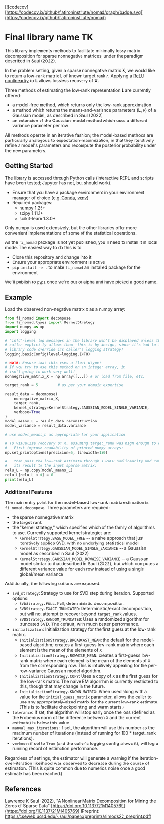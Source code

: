 [![codecov][https://codecov.io/github/flatironinstitute/nomad/graph/badge.svg]](https://codecov.io/github/flatironinstitute/nomad)
# Final library name TK

This library implements methods to facilitate minimally lossy matrix decomposition for sparse nonnegative matrices, under the
paradigm described in Saul (2022).

In the problem setting, given a sparse nonnegative matrix **X**, we would like to return a low-rank matrix **L** of known
target rank *r*. Applying a
[ReLU nonlinearity](https://en.wikipedia.org/wiki/Rectifier_(neural_networks)) to **L** allows lossless recovery of **X**.

Three methods of estimating the low-rank representation **L** are currently offered:
 - a model-free method, which returns only the low-rank approximation
 - a method which returns the means-and-variance parameters (**L**, *v*) of a Gaussian model, as described in Saul (2022)
 - an extension of the Gaussian-model method which uses a different variance parameter per row

All methods operate in an iterative fashion; the model-based methods are particularly analogous to expectation-maximization,
in that they iteratively refine a model's parameters and recompute the posterior probability under the new parameters.


## Getting Started

The library is accessed through Python calls (interactive REPL and scripts have been tested; Jupyter has not, but should work).

- Ensure that you have a package environment in your environment manager of choice (e.g. [Conda](https://conda.io/projects/conda/en/latest/index.html),
[venv](https://docs.python.org/3/library/venv.html))
- Required packages:
  - numpy 1.25+
  - scipy 1.11.1+
  - scikit-learn 1.3.0+

Only numpy is used extensively, but the other libraries offer more convenient implementations of some of the statistical operations.

As the `fi_nomad` package is not yet published, you'll need to install it in local mode. The easiest way to do this is to:
- Clone this repository and change into it
- Ensure your appropriate environment is active
- `pip install -e .` to make `fi_nomad` an installed package for the environment

We'll publish to `pypi` once we're out of alpha and have picked a good name.

## Example

Load the observed non-negative matrix `X` as a numpy array:

```python
from fi_nomad import decompose
from fi_nomad.types import KernelStrategy
import numpy as np
import logging

# "info"-level log messages in the library won't be displayed unless the
# caller explicitly allows them--this is by design, since it's bad to let
# library code override its caller's logging strategy!
logging.basicConfig(level=logging.INFO)

# NOTE: Ensure that this uses a float dtype!
# If you try to use this method on an integer array, it
# isn't going to work very well!
nonnegative_matrix_X = np.array([...]) # or load from file, etc.

target_rank = 5         # as per your domain expertise

result_data = decompose(
    nonnegative_matrix_X,
    target_rank,
    kernel_strategy=KernelStrategy.GAUSSIAN_MODEL_SINGLE_VARIANCE,
    verbose=True
)
model_means_L = result_data.reconstruction
model_variance = result_data.variance

# use model_means_L as appropriate for your application

# To visualize recovery of X, assuming target_rank was high enough to do so:
#   First improve readability of printed numpy arrays:
np.set_printoptions(precision=5, linewidth=150)

#   then pass the low-rank estimate through a ReLU nonlinearity and compare
#   its result to the input sparse matrix:
relu_L = np.copy(model_means_L)
relu_L[relu_L < 0] = 0
print(relu_L)
```

### Additional Features

The main entry point for the model-based low-rank matrix estimation is `fi_nomad.decompose`.
Three parameters are required:
- the sparse nonnegative matrix
- the target rank
- the "kernel strategy," which specifies which of the family of algorithms to use. Currently supported
  kernel strategies are:
  - `KernelStrategy.BASE_MODEL_FREE` -- a naive approach that just iteratively applies SVD, with no
    underlying statistical model
  - `KernelStrategy.GAUSSIAN_MODEL_SINGLE_VARIANCE` -- a Gaussian model as described in Saul (2022)
  - `KernelStrategy.GAUSSIAN_MODEL_ROWWISE_VARIANCE` -- a Gaussian model similar to that described in
    Saul (2022), but which computes a different variance value for each row instead of using a single
    global/mean variance

Additionally, the following options are exposed:

- `svd_strategy`: Strategy to use for SVD step during iteration. Supported options:
  - `SVDStrategy.FULL`: Full, deterministic decomposition.
  - `SVDStrategy.EXACT_TRUNCATED`: Deterministic/exact decomposition, but will not attempt to recover beyond `target_rank` values.
  - `SVDStrategy.RANDOM_TRUNCATED`: Uses a randomized algorithm for truncated SVD. The default, with much better performance.
- `initialization`: Initialization strategy for the first guess at the low-rank matrix.
  - `InitializationStrategy.BROADCAST_MEAN`: the default for the model-based algorithm; creates a first-guess low-rank matrix
  where each element is the mean of the elements of `X`.
  - `InitializationStrategy.ROWWISE_MEAN`: creates a first-guess low-rank matrix where each element is the mean of the
  elements of `X` from the corresponding row. This is intuitively appealing for the per-row-variance Gaussian model algorithm.
  - `InitializationStrategy.COPY`: Uses a copy of `X` as the first guess for the low-rank matrix. The naive EM algorithm is
  currently restricted to this, though that may change in the future.
  - `InitializationStrategy.KNOWN_MATRIX`: When used along with a value for the `initial_guess_matrix` parameter,
  allows the caller to use any appropriately-sized matrix for the current low-rank estimate. (This is to facilitate
  checkpointing and warm starts.)
- `tolerance`: If set, the algorithm will stop early once the loss (defined as the Frobenius norm of the
difference between `X` and the current estimate) is below this value.
- `manual_max_iterations`: If set, the algorithm will use this number as the maximum number of iterations
(instead of running for 100 * target_rank iterations).
- `verbose`: if set to `True` (and the caller's logging config allows it), will log a running record of estimation performance.

Regardless of settings, the estimator will generate a warning if the iteration-over-iteration likelihood was observed
to decrease during the course of estimation. (This is quite common due to numerics noise once a good estimate has been
reached.)


## References

Lawrence K Saul (2022), "A Nonlinear Matrix Decomposition for Mining the Zeros of Sparse Data"
[https://doi.org/10.1137/21M1405769](https://doi.org/10.1137/21M1405769)
(Preprint: https://cseweb.ucsd.edu/~saul/papers/preprints/simods22_preprint.pdf)

